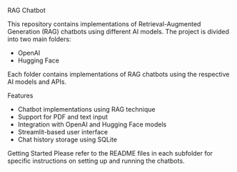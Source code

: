 RAG Chatbot

This repository contains implementations of Retrieval-Augmented Generation (RAG) chatbots using different AI models. The project is divided into two main folders:

* OpenAI
* Hugging Face

Each folder contains implementations of RAG chatbots using the respective AI models and APIs.

Features

* Chatbot implementations using RAG technique
* Support for PDF and text input
* Integration with OpenAI and Hugging Face models
* Streamlit-based user interface
* Chat history storage using SQLite

Getting Started
Please refer to the README files in each subfolder for specific instructions on setting up and running the chatbots.
